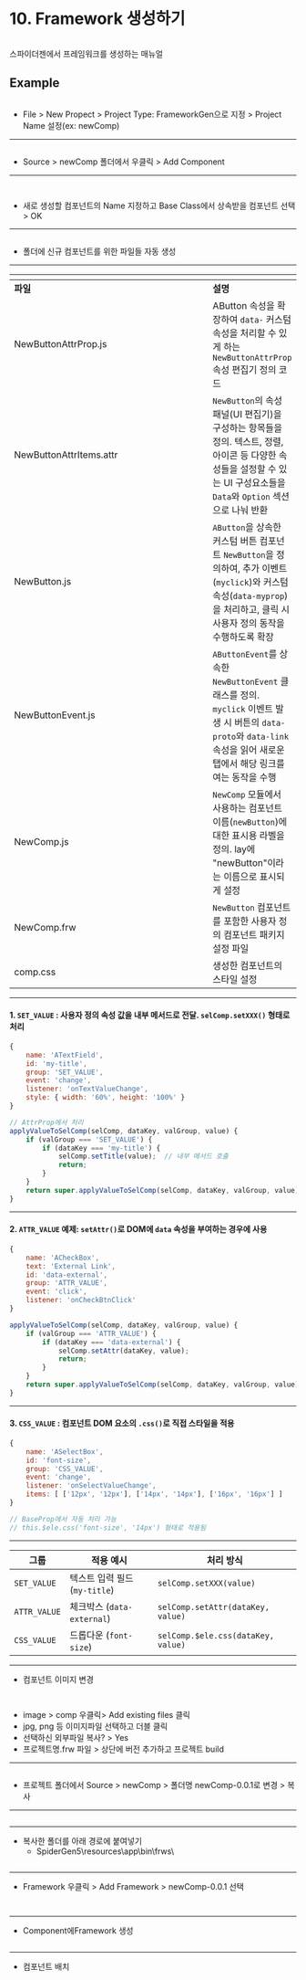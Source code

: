 # 10. Framework 생성하기

<div align="left"><figure><img src="../.gitbook/assets/image (2).png" alt=""><figcaption></figcaption></figure></div>

스파이더젠에서 프레임워크를 생성하는 매뉴얼

## Example

<figure><img src="../.gitbook/assets/image (3).png" alt=""><figcaption></figcaption></figure>

* File > New Propect > Project Type: FrameworkGen으로 지정 > Project Name 설정(ex: newComp)

***

<div align="left"><figure><img src="../.gitbook/assets/image (5).png" alt=""><figcaption></figcaption></figure></div>

* &#x20;Source > newComp 폴더에서 우클릭 > Add Component

***

<div align="left"><figure><img src="../.gitbook/assets/image (1).png" alt=""><figcaption></figcaption></figure> <figure><img src="../.gitbook/assets/스크린샷 2025-07-14 131637.png" alt=""><figcaption></figcaption></figure></div>

* 새로 생성할 컴포넌트의 Name 지정하고 Base Class에서 상속받을 컴포넌트 선택 > OK

***

<div align="left"><figure><img src="../.gitbook/assets/image (1) (1).png" alt=""><figcaption></figcaption></figure></div>

* 폴더에 신규 컴포넌트를 위한 파일들 자동 생성

***

<table data-header-hidden><thead><tr><th width="361"></th><th></th></tr></thead><tbody><tr><td><strong>파일</strong></td><td><strong>설명</strong></td></tr><tr><td>NewButtonAttrProp.js</td><td>AButton 속성을 확장하여 <code>data-</code> 커스텀 속성을 처리할 수 있게 하는 <code>NewButtonAttrProp</code> 속성 편집기 정의 코드</td></tr><tr><td>NewButtonAttrItems.attr</td><td><code>NewButton</code>의 속성 패널(UI 편집기)을 구성하는 항목들을 정의. 텍스트, 정렬, 아이콘 등 다양한 속성들을 설정할 수 있는 UI 구성요소들을 <code>Data</code>와 <code>Option</code> 섹션으로 나눠 반환</td></tr><tr><td>NewButton.js</td><td><code>AButton</code>을 상속한 커스텀 버튼 컴포넌트 <code>NewButton</code>을 정의하여, 추가 이벤트(<code>myclick</code>)와 커스텀 속성(<code>data-myprop</code>)을 처리하고, 클릭 시 사용자 정의 동작을 수행하도록 확장</td></tr><tr><td>NewButtonEvent.js</td><td><code>AButtonEvent</code>를 상속한 <code>NewButtonEvent</code> 클래스를 정의. <code>myclick</code> 이벤트 발생 시 버튼의 <code>data-proto</code>와 <code>data-link</code> 속성을 읽어 새로운 탭에서 해당 링크를 여는 동작을 수행</td></tr><tr><td>NewComp.js</td><td><code>NewComp</code> 모듈에서 사용하는 컴포넌트 이름(<code>newButton</code>)에 대한 표시용 라벨을 정의. lay에 "newButton"이라는 이름으로 표시되게 설정</td></tr><tr><td>NewComp.frw</td><td><code>NewButton</code> 컴포넌트를 포함한 사용자 정의 컴포넌트 패키지 설정 파일</td></tr><tr><td>comp.css</td><td>생성한 컴포넌트의 스타일 설정</td></tr></tbody></table>

***



#### 1. `SET_VALUE` : 사용자 정의 속성 값을 내부 메서드로 전달. `selComp.setXXX()` 형태로 처리

```javascript
{
    name: 'ATextField',
    id: 'my-title',
    group: 'SET_VALUE',
    event: 'change',
    listener: 'onTextValueChange',
    style: { width: '60%', height: '100%' }
}
```

```js
// AttrProp에서 처리
applyValueToSelComp(selComp, dataKey, valGroup, value) {
    if (valGroup === 'SET_VALUE') {
        if (dataKey === 'my-title') {
            selComp.setTitle(value);  // 내부 메서드 호출
            return;
        }
    }
    return super.applyValueToSelComp(selComp, dataKey, valGroup, value);
}
```

***

#### 2. `ATTR_VALUE` 예제: `setAttr()`로 DOM에 `data` 속성을 부여하는 경우에 사용

```javascript
{
    name: 'ACheckBox',
    text: 'External Link',
    id: 'data-external',
    group: 'ATTR_VALUE',
    event: 'click',
    listener: 'onCheckBtnClick'
}
```

```js
applyValueToSelComp(selComp, dataKey, valGroup, value) {
    if (valGroup === 'ATTR_VALUE') {
        if (dataKey === 'data-external') {
            selComp.setAttr(dataKey, value);
            return;
        }
    }
    return super.applyValueToSelComp(selComp, dataKey, valGroup, value);
}
```

***

#### 3. `CSS_VALUE` : 컴포넌트 DOM 요소의 `.css()`로 직접 스타일을 적용

```javascript
{
    name: 'ASelectBox',
    id: 'font-size',
    group: 'CSS_VALUE',
    event: 'change',
    listener: 'onSelectValueChange',
    items: [ ['12px', '12px'], ['14px', '14px'], ['16px', '16px'] ]
}
```

```js
// BaseProp에서 자동 처리 가능
// this.$ele.css('font-size', '14px') 형태로 적용됨
```

***

| 그룹           | 적용 예시                  | 처리 방식                              |
| ------------ | ---------------------- | ---------------------------------- |
| `SET_VALUE`  | 텍스트 입력 필드 (`my-title`) | `selComp.setXXX(value)`            |
| `ATTR_VALUE` | 체크박스 (`data-external`) | `selComp.setAttr(dataKey, value)`  |
| `CSS_VALUE`  | 드롭다운 (`font-size`)     | `selComp.$ele.css(dataKey, value)` |

***



* 컴포넌트 이미지 변경&#x20;

<div><figure><img src="../.gitbook/assets/image (140).png" alt=""><figcaption></figcaption></figure> <figure><img src="../.gitbook/assets/스크린샷 2025-07-15 114357.png" alt=""><figcaption></figcaption></figure></div>

* image > comp 우클릭> Add existing files 클릭
* jpg, png 등 이미지파일 선택하고 더블 클릭
* 선택하신 외부파일 복사? > Yes
* 프로젝트명.frw 파일 > 상단에 버전 추가하고 프로젝트 build

***

<div align="left"><figure><img src="../.gitbook/assets/image (138).png" alt=""><figcaption></figcaption></figure></div>



* 프로젝트 폴더에서 Source > newComp > 폴더명 newComp-0.0.1로 변경 > 복사

***

<figure><img src="../.gitbook/assets/image (136).png" alt=""><figcaption></figcaption></figure>

***



* 복사한 폴더를 아래 경로에 붙여넣기
  * SpiderGen5\resources\app\bin\frws\\

<div align="left"><figure><img src="../.gitbook/assets/image (137).png" alt=""><figcaption></figcaption></figure></div>

***



* Framework 우클릭 > Add Framework > newComp-0.0.1 선택

<div align="left"><figure><img src="../.gitbook/assets/image (2).png" alt=""><figcaption></figcaption></figure> <figure><img src="../.gitbook/assets/스크린샷 2025-07-15 133438.png" alt=""><figcaption></figcaption></figure></div>

***



* Component에Framework 생성

<div align="left"><figure><img src="../.gitbook/assets/스크린샷 2025-07-15 095547.png" alt=""><figcaption></figcaption></figure></div>

***



* 컴포넌트 배치

<figure><img src="../.gitbook/assets/스크린샷 2025-07-15 095725.png" alt=""><figcaption></figcaption></figure>

